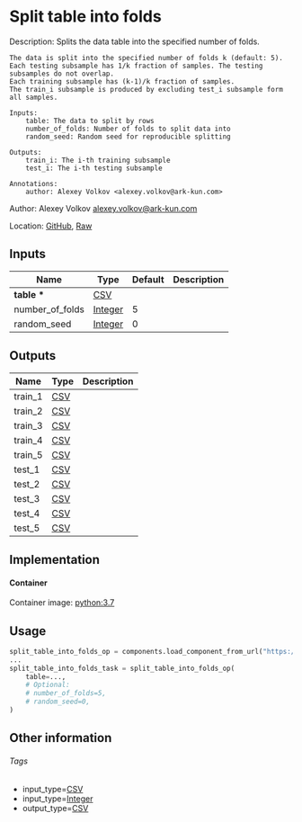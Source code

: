 <!-- BEGIN_GENERATED_CONTENT -->
# Split table into folds

Description: Splits the data table into the specified number of folds.

    The data is split into the specified number of folds k (default: 5).
    Each testing subsample has 1/k fraction of samples. The testing subsamples do not overlap.
    Each training subsample has (k-1)/k fraction of samples.
    The train_i subsample is produced by excluding test_i subsample form all samples.

    Inputs:
        table: The data to split by rows
        number_of_folds: Number of folds to split data into
        random_seed: Random seed for reproducible splitting

    Outputs:
        train_i: The i-th training subsample
        test_i: The i-th testing subsample

    Annotations:
        author: Alexey Volkov <alexey.volkov@ark-kun.com>

Author: Alexey Volkov <alexey.volkov@ark-kun.com>

Location: [GitHub](https://github.com/Ark-kun/pipeline_components/blob/master/components/dataset_manipulation/split_data_into_folds/in_CSV/component.yaml), [Raw](https://raw.githubusercontent.com/Ark-kun/pipeline_components/master/components/dataset_manipulation/split_data_into_folds/in_CSV/component.yaml)

## Inputs

|Name|Type|Default|Description|
|-|-|-|-|
|**table** **\***|[CSV]|||
|number_of_folds|[Integer]|5||
|random_seed|[Integer]|0||

## Outputs

|Name|Type|Description|
|-|-|-|
|train_1|[CSV]||
|train_2|[CSV]||
|train_3|[CSV]||
|train_4|[CSV]||
|train_5|[CSV]||
|test_1|[CSV]||
|test_2|[CSV]||
|test_3|[CSV]||
|test_4|[CSV]||
|test_5|[CSV]||

## Implementation

#### Container

Container image: [python:3.7](https://hub.docker.com/r/_/python)

## Usage

```python
split_table_into_folds_op = components.load_component_from_url("https://raw.githubusercontent.com/Ark-kun/pipeline_components/master/components/dataset_manipulation/split_data_into_folds/in_CSV/component.yaml")
...
split_table_into_folds_task = split_table_into_folds_op(
    table=...,
    # Optional:
    # number_of_folds=5,
    # random_seed=0,
)
```

## Other information

###### Tags

* input_type=[CSV]
* input_type=[Integer]
* output_type=[CSV]

[CSV]: https://github.com/Ark-kun/pipeline_components/tree/master/types/CSV
[Integer]: https://github.com/Ark-kun/pipeline_components/tree/master/types/Integer
<!-- END_GENERATED_CONTENT -->
